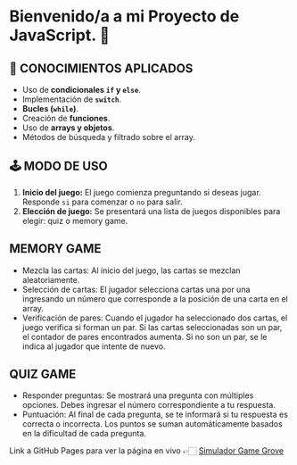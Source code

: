 # Bienvenido/a a mi Proyecto de JavaScript. 🚀

## 📘 CONOCIMIENTOS APLICADOS

- Uso de **condicionales `if` y `else`**.
- Implementación de **`switch`**.
- **Bucles (`while`)**.
- Creación de **funciones**.
- Uso de **arrays y objetos**.
- Métodos de búsqueda y filtrado sobre el array.

## 🕹 MODO DE USO

1. **Inicio del juego:** El juego comienza preguntando si deseas jugar. Responde `si` para comenzar o `no` para salir.
2. **Elección de juego:** Se presentará una lista de juegos disponibles para elegir: quiz o memory game.

## MEMORY GAME

- Mezcla las cartas: Al inicio del juego, las cartas se mezclan aleatoriamente.
- Selección de cartas: El jugador selecciona cartas una por una ingresando un número que corresponde a la posición de una carta en el array.
- Verificación de pares: Cuando el jugador ha seleccionado dos cartas, el juego verifica si forman un par. Si las cartas seleccionadas son un par, el contador de pares encontrados aumenta. Si no son un par, se le indica al jugador que intente de nuevo.

## QUIZ GAME

- Responder preguntas: Se mostrará una pregunta con múltiples opciones. Debes ingresar el número correspondiente a tu respuesta.
- Puntuación: Al final de cada pregunta, se te informará si tu respuesta es correcta o incorrecta. Los puntos se suman automáticamente basados en la dificultad de cada pregunta.

Link a GitHub Pages para ver la página en vivo 👉🏻 [Simulador Game Grove](https://yenifer-gonzalez.github.io/PreEntrega2-Gonzalez/)
